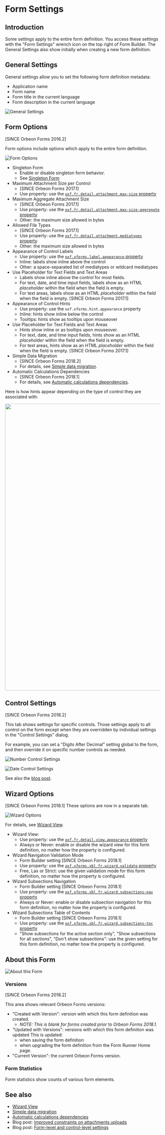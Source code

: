 # Form Settings

## Introduction

Some settings apply to the entire form definition. You access these settings with the "Form Settings" wrench icon on the top right of Form Builder. The General Settings also show initially when creating a new form definition.

## General Settings

General settings allow you to set the following form definition metadata:

- Application name
- Form name
- Form title in the current language
- Form description in the current language

![General Settings](images/form-settings-general.png)

## Form Options

[SINCE Orbeon Forms 2016.2]

Form options include options which apply to the entire form definition.

![Form Options](images/form-settings-options.png)

- Singleton Form
    - Enable or disable singleton form behavior. 
    - See [Singleton Form](../form-runner/advanced/singleton-form.md)
- Maximum Attachment Size per Control
    - [SINCE Orbeon Forms 2017.1]
    - Use property: use the [`oxf.fr.detail.attachment.max-size` property](../configuration/properties/form-runner-attachments.md#maximum-attachment-size)
- Maximum Aggregate Attachment Size
    - [SINCE Orbeon Forms 2017.1]
    - Use property: use the [`oxf.fr.detail.attachment.max-size-aggregate` property](../configuration/properties/form-runner-attachments.md#maximum-aggregate-attachment-size)
    - Other: the maximum size allowed in bytes
- Allowed File Types
    - [SINCE Orbeon Forms 2017.1]
    - Use property: use the [`oxf.fr.detail.attachment.mediatypes` property](../configuration/properties/form-runner-attachments.md#allowed-file-types)
    - Other: the maximum size allowed in bytes
- Appearance of Control Labels
    - Use property: use the [`oxf.xforms.label.appearance` property](../xforms/controls/input.md#per-form-properties)
    - Inline: labels show inline above the control
    - Other: a space-separated list of mediatypes or wildcard mediatypes
- Use Placeholder for Text Fields and Text Areas
    - Labels show inline above the control for most fields.
    - For text, date, and time input fields, labels show as an HTML *placeholder* within the field when the field is empty.
    - For text areas, labels show as an HTML *placeholder* within the field when the field is empty. [SINCE Orbeon Forms 2017.1]
- Appearance of Control Hints
    - Use property: use the `oxf.xforms.hint.appearance` property
    - Inline: hints show inline below the control
    - Tooltips: hints show as tooltips upon mouseover
- Use Placeholder for Text Fields and Text Areas
    - Hints show inline or as tooltips upon mouseover.
    - For text, date, and time input fields, hints show as an HTML *placeholder* within the field when the field is empty.
    - For text areas, hints show as an HTML *placeholder* within the field when the field is empty. [SINCE Orbeon Forms 2017.1]
- Simple Data Migration
    - [SINCE Orbeon Forms 2018.2]
    - For details, see [Simple data migration](/form-runner/feature/versioning.md#simple-data-migration).
- Automatic Calculations Dependencies
    - [SINCE Orbeon Forms 2018.1]
    - For details, see [Automatic calculations dependencies](../form-runner/feature/automatic-calculations-dependencies.md). 

Here is how hints appear depending on the type of control they are associated with:

<img alt="" src="../form-runner/images/placeholder-and-inline-hints.png" width="932">

## Control Settings

[SINCE Orbeon Forms 2018.2]

This tab shows settings for specific controls. Those settings apply to all control on the form except when they are overridden by individual settings in the "Control Settings" dialog.

For example, you can set a "Digits After Decimal" setting global to the form, and then override it on specific number controls as needed. 

![Number Control Settings](images/form-settings-controls-number.png) 

![Date Control Settings](images/form-settings-controls-date.png)

See also the [blog post](https://blog.orbeon.com/2019/03/form-level-and-control-level-settings.html).

## Wizard Options

[SINCE Orbeon Forms 2018.1] These options are now in a separate tab.

![Wizard Options](images/form-settings-wizard.png)

For details, see [Wizard View](../form-runner/feature/wizard-view.md).

- Wizard View:
    - Use property: use the [`oxf.fr.detail.view.appearance` property](../configuration/properties/form-runner-attachments.md#maximum-aggregate-attachment-size)
    - Always or Never: enable or disable the wizard view for this form definition, no matter how the property is configured.
- Wizard Navigation Validation Mode
    - Form Builder setting [SINCE Orbeon Forms 2018.1]
    - Use property: use the [`oxf.xforms.xbl.fr.wizard.validate` property](../configuration/properties/form-runner.md)
    - Free, Lax or Strict: use the given validation mode for this form definition, no matter how the property is configured.
- Wizard Subsections Navigation
    - Form Builder setting [SINCE Orbeon Forms 2018.1]
    - Use property: use the [`oxf.xforms.xbl.fr.wizard.subsections-nav` property](../configuration/properties/form-runner.md)
    - Always or Never: enable or disable subsection navigation for this form definition, no matter how the property is configured.
- Wizard Subsections Table of Contents
    - Form Builder setting [SINCE Orbeon Forms 2018.1]
    - Use property: use the [`oxf.xforms.xbl.fr.wizard.subsections-toc` property](../configuration/properties/form-runner.md)
    - "Show subsections for the active section only", "Show subsections for all sections", "Don't show subsections": use the given setting for this form definition, no matter how the property is configured.

## About this Form

![About this Form](images/form-settings-about.png)

### Versions

[SINCE Orbeon Forms 2018.2]

This area shows relevant Orbeon Forms versions:

- "Created with Version": version with which this form definition was created.
    - *NOTE: This is blank for forms created prior to Orbeon Forms 2018.1.*
- "Updated with Versions": versions with which this form definition was updated This is updated:
    - when saving the form definition
    - when upgrading the form definition from the Form Runner Home page.
- "Current Version": the current Orbeon Forms version.

### Form Statistics

Form statistics show counts of various form elements.

## See also

- [Wizard View](../form-runner/feature/wizard-view.md)
- [Simple data migration](/form-runner/feature/versioning.md#simple-data-migration)
- [Automatic calculations dependencies](../form-runner/feature/automatic-calculations-dependencies.md)
- Blog post: [Improved constraints on attachments uploads](https://blog.orbeon.com/2017/04/improved-constraints-on-attachments.html)
- Blog post: [Form-level and control-level settings](https://blog.orbeon.com/2019/03/form-level-and-control-level-settings.html)